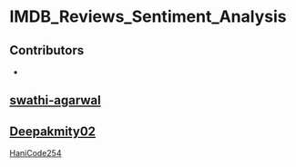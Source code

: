 # IMDB_Reviews_Sentiment_Analysis

## Contributors
-
[swathi-agarwal](https://github.com/swathi-agarwal)
-
[Deepakmity02](https://github.com/Deepakmity02)
-
[HaniCode254](https://github.com/HaniCode254)

